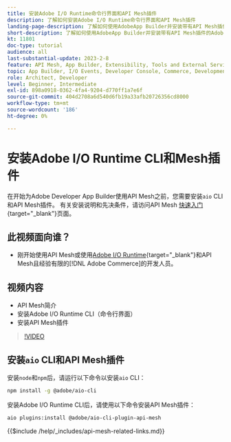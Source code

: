 ```yaml
---
title: 安装Adobe I/O Runtime命令行界面和API Mesh插件
description: 了解如何安装Adobe I/O Runtime命令行界面和API Mesh插件
landing-page-description: 了解如何使用AdobeApp Builder并安装带有API Mesh插件的Adobe I/O Runtime。
short-description: 了解如何使用AdobeApp Builder并安装带有API Mesh插件的Adobe I/O Runtime。
kt: 11801
doc-type: tutorial
audience: all
last-substantial-update: 2023-2-8
feature: API Mesh, App Builder, Extensibility, Tools and External Services, Backend Development
topic: App Builder, I/O Events, Developer Console, Commerce, Development, Integrations
role: Architect, Developer
level: Beginner, Intermediate
exl-id: 898a0918-0362-4fa4-9204-d770ff1a7e6f
source-git-commit: 404d2708a6d540d6fb19a33afb20726356cd8000
workflow-type: tm+mt
source-wordcount: '186'
ht-degree: 0%

---
```


# 安装Adobe I/O Runtime CLI和Mesh插件

在开始为Adobe Developer App Builder使用API Mesh之前，您需要安装`aio` CLI和API Mesh插件。
有关安装说明和先决条件，请访问API Mesh [快速入门](https://developer.adobe.com/graphql-mesh-gateway/gateway/getting-started/){target="_blank"}页面。

## 此视频面向谁？

* 刚开始使用API Mesh或使用[Adobe I/O Runtime](https://developer.adobe.com/runtime/docs/guides/overview/){target="_blank"}和API Mesh且经验有限的[!DNL Adobe Commerce]的开发人员。

## 视频内容

* API Mesh简介
* 安装Adobe I/O Runtime CLI（命令行界面）
* 安装API Mesh插件

>[!VIDEO](https://video.tv.adobe.com/v/3419791?quality=12&learn=on&captions=chi_hans)

## 安装`aio` CLI和API Mesh插件

安装`node`和`npm`后，请运行以下命令以安装`aio` CLI：

```bash
npm install -g @adobe/aio-cli
```

安装Adobe I/O Runtime CLI后，请使用以下命令安装API Mesh插件：

```bash
aio plugins:install @adobe/aio-cli-plugin-api-mesh
```

{{$include /help/_includes/api-mesh-related-links.md}}
